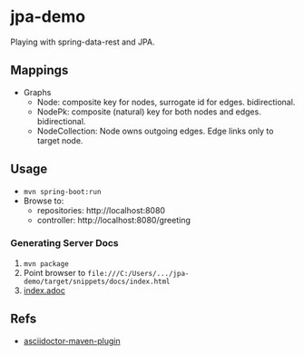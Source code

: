 # jpa-demo

Playing with spring-data-rest and JPA.

## Mappings

* Graphs
  * Node: composite key for nodes, surrogate id for edges.  bidirectional.
  * NodePk: composite (natural) key for both nodes and edges.  bidirectional.
  * NodeCollection: Node owns outgoing edges.  Edge links only to target node.

## Usage

* `mvn spring-boot:run`
* Browse to:
  * repositories: http://localhost:8080
  * controller: http://localhost:8080/greeting

### Generating Server Docs

1. `mvn package`
1. Point browser to `file:///C:/Users/.../jpa-demo/target/snippets/docs/index.html`
1. [index.adoc](src/main/resources/asciidoc/index.adoc)

## Refs

* [asciidoctor-maven-plugin](https://github.com/asciidoctor/asciidoctor-maven-plugin)